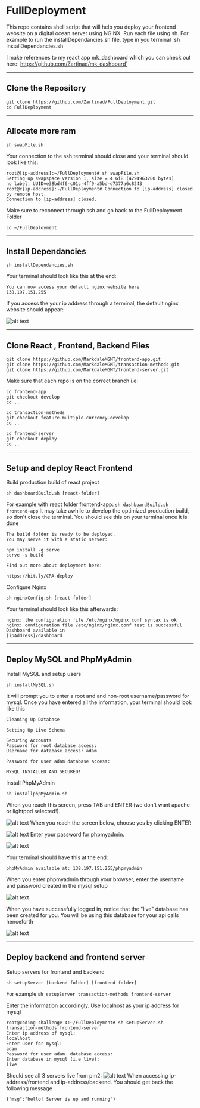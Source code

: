 # FullDeployment
This repo contains shell script that will help you deploy your frontend website on a digital ocean server using NGINX.
Run each file using sh. For example to run the installDependancies.sh file, type in you terminal `sh installDependancies.sh

I make references to my react app mk_dashboard which you can check out here: https://github.com/Zartinad/mk_dashboard`

---
## Clone the Repository
```
git clone https://github.com/Zartinad/FullDeployment.git
cd FullDeployment
```
---
## Allocate more ram
```
sh swapFile.sh
```
Your connection to the ssh terminal should close and your terminal should look like this:
```
root@[ip-address]:~/FullDeployment# sh swapFile.sh 
Setting up swapspace version 1, size = 4 GiB (4294963200 bytes)
no label, UUID=e38bd4f6-c01c-4ff9-a5bd-d7377a6c8243
root@c[ip-address]:~/FullDeployment# Connection to [ip-address] closed by remote host.
Connection to [ip-address] closed.
```
Make sure to reconnect through ssh and go back to the FullDeployment Folder

```
cd ~/FullDeployment
```

---
## Install Dependancies
```
sh installDependancies.sh
```
Your terminal should look like this at the end:
```
You can now access your default nginx website here
138.197.151.255
```
If you access the your ip address through a terminal, the default nginx website should appear:

![alt text](https://github.com/Zartinad/FullDeployment/blob/master/Tutorial_Pictures/installDependanciesNGINX.png "Defualt NGINX PAGE")

---

## Clone React , Frontend, Backend Files
```
git clone https://github.com/MarkdaleMGMT/frontend-app.git
git clone https://github.com/MarkdaleMGMT/transaction-methods.git
git clone https://github.com/MarkdaleMGMT/frontend-server.git
```
Make sure that each repo is on the correct branch i.e: 
```
cd frontend-app
git checkout develop
cd ..

cd transaction-methods
git checkout feature-multiple-currency-develop
cd ..

cd frontend-server
git checkout deploy
cd ..
```
---
## Setup and deploy React Frontend
Build production build of react project
```
sh dashboardBuild.sh [react-folder]
```
For example with react folder frontend-app: `sh dashboardBuild.sh frontend-app`
It may take awhile to develop the optimized production build, so don't close the terminal.
You should see this on your terminal once it is done
```
The build folder is ready to be deployed.
You may serve it with a static server:

npm install -g serve
serve -s build

Find out more about deployment here:

https://bit.ly/CRA-deploy
```
Configure Nginx
```
sh nginxConfig.sh [react-folder]
```
Your terminal should look like this afterwards:
```
nginx: the configuration file /etc/nginx/nginx.conf syntax is ok
nginx: configuration file /etc/nginx/nginx.conf test is successful
Dashboard available in 
[ipAddress]/dashboard
```
---
## Deploy MySQL and PhpMyAdmin
Install MySQL and setup users
```
sh installMySQL.sh
```
It will prompt you to enter a root and and non-root username/password for mysql.
Once you have entered all the information, your terminal should look like this

```
Cleaning Up Database

Setting Up Live Schema

Securing Accounts
Password for root database access: 
Username for database access: adam

Password for user adam database access: 

MYSQL INSTALLED AND SECURED!
```
Install PhpMyAdmin
```
sh installphpMyAdmin.sh
```
When you reach this screen, press TAB and ENTER (we don't want apache or lightppd selected!).

![alt text](https://github.com/Zartinad/FullDeployment/blob/master/Tutorial_Pictures/phpmyadminskip.png "Skip Apache")
When you reach the screen below, choose yes by clicking ENTER

![alt text](https://github.com/Zartinad/FullDeployment/blob/master/Tutorial_Pictures/phpmyadminyes.png "YES")
Enter your password for phpmyadmin.

![alt text](https://github.com/Zartinad/FullDeployment/blob/master/Tutorial_Pictures/phpmyadminpass.png "Password")

Your terminal should have this at the end:
```
phpMyAdmin available at: 138.197.151.255/phpmyadmin
```
When you enter phpmyadmin through your browser, enter the username and password created in the mysql setup

![alt text](https://github.com/Zartinad/FullDeployment/blob/master/Tutorial_Pictures/phpmyadmin.png "phpmyadmin.png")

When you have successfully logged in, notice that the "live" database has been created for you. You will be using this database for your api calls henceforth

![alt text](https://github.com/Zartinad/FullDeployment/blob/master/Tutorial_Pictures/phpmyadminlive.png "live database")

---

## Deploy backend and frontend server
Setup servers for frontend and backend
```
sh setupServer [backend folder] [frontend folder]
```
For example `sh setupServer transaction-methods frontend-server`

Enter the information accordingly. Use localhost as your ip address for mysql
```
root@coding-challenge-4:~/FullDeployment# sh setupServer.sh transaction-methods frontend-server
Enter ip address of mysql: 
localhost
Enter user for mysql:
adam
Password for user adam  database access: 
Enter database in mysql (i.e live): 
live
```
Should see all 3 servers live from pm2:
![alt text](https://github.com/Zartinad/FullDeployment/blob/master/Tutorial_Pictures/pm2.png "live database")
When accessing ip-address/frontend and ip-address/backend. You should get back the following message
```
{"msg":"hello! Server is up and running"}
```
